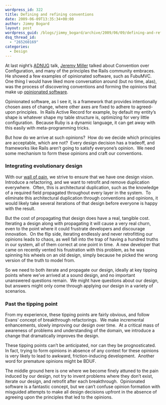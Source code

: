 ```yaml
---
wordpress_id: 322
title: Defining and refining conventions
date: 2009-06-09T13:35:34+00:00
author: Jimmy Bogard
layout: post
wordpress_guid: /blogs/jimmy_bogard/archive/2009/06/09/defining-and-refining-conventions.aspx
dsq_thread_id:
  - "265260169"
categories:
  - Design
---
```

At last night’s [ADNUG](http://adnug.org/) talk, [Jeremy Miller](http://codebetter.com/blogs/jeremy.miller/) talked about Convention over Configuration, and many of the principles the Rails community embraces.&#160; He showed a few examples of opinionated software, such as FubuMVC.&#160; One thing I would have liked more conversation around (but no time, alas), was the process of discovering conventions and forming the opinions that make up [opinionated software](http://gettingreal.37signals.com/ch04_Make_Opinionated_Software.php).

Opinionated software, as I see it, is a framework that provides intentionally chosen axes of change, where other axes are fixed to adhere to agreed-upon principles.&#160; In Rails Active Record for example, by default my entity’s shape is whatever shape my table structure is, optimizing for very little configuration.&#160; Because Ruby is a dynamic language, it can get away with this easily with meta-programming tricks.

But how do we arrive at such opinions?&#160; How do we decide which principles are acceptable, which are not?&#160; Every design decision has a tradeoff, and frameworks like Rails aren’t going to satisfy everyone’s opinion.&#160; We need some mechanism to form these opinions and craft our conventions.

### Integrating evolutionary design

With our [wall of pain](http://www.lostechies.com/blogs/jimmy_bogard/archive/2009/06/03/fighting-technical-debt-with-the-wall-of-pain.aspx), we strive to ensure that we have one design vision.&#160; Introduce a refactoring, and we want to retrofit and remove duplication everywhere.&#160; Often, this is architectural duplication, such as the knowledge of a required field propagated throughout every layer in the system.&#160; To eliminate this architectural duplication through conventions and opinions, it would likely take several iterations of that design before everyone is happy with the result.

But the cost of propagating that design does have a real, tangible cost.&#160; Iterating a design along with propagating it will cause a very real churn, even to the point where it could frustrate developers and discourage innovation.&#160; On the flip side, iterating endlessly and never retrofitting our opinions leads to chaos, as well fall into the trap of having a hundred truths in our system, all of them correct at one point in time.&#160; A new developer that came on recently vented his frustration with this problem, as he was spinning his wheels on an old design, simply because he picked the wrong version of the truth to model from.

So we need to both iterate and propagate our design, ideally at key tipping points where we’ve arrived at a sound design, and no important unanswered questions remain.&#160; We might have questions about our design, but answers might only come through applying our design in a variety of scenarios.

### Past the tipping point

From my experience, these tipping points are fairly obvious, and follow Evans’ concept of breakthrough refactorings.&#160; We make incremental enhancements, slowly improving our design over time.&#160; At a critical mass of awareness of problems and understanding of the domain, we introduce a change that dramatically improves the design.

These tipping points can’t be anticipated, nor can they be prognosticated.&#160; In fact, trying to form opinions in absence of any context for these opinions is very likely to lead to awkward, friction-inducing development.&#160; Another word for premature opinions might be BDUF.

The middle ground here is one where we become finely attuned to the pain induced by our design, not try to invent problems where they don’t exist, iterate our design, and retrofit after each breakthrough.&#160; Opinionated software is a fantastic concept, but we can’t confuse opinion formation with misguided attempts to make all design decisions upfront in the absence of agreeing upon the principles that led to the opinions.